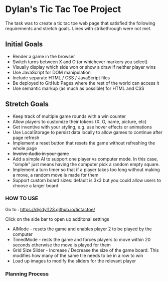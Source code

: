 # Dylan's Tic Tac Toe Project

The task was to create a tic tac toe web page that satisfied the following requirements and stretch goals. 
Lines with strikethrough were not met. 

## Initial Goals
* Render a game in the browser
* Switch turns between X and O (or whichever markers you select)
* Visually display which side won or show a draw if neither player wins
* Use JavaScript for DOM manipulation
* Include separate HTML / CSS / JavaScript files
* Be deployed to GitHub Pages where the rest of the world can access it
* Use semantic markup (as much as possible) for HTML and CSS

## Stretch Goals

* Keep track of multiple game rounds with a win counter
* Allow players to customize their tokens (X, O, name, picture, etc)
* Get inventive with your styling, e.g. use hover effects or animations
* Use LocalStorage to persist data locally to allow games to continue after page refresh
* Implement a reset button that resets the game without refreshing the whole page
* ~~Involve Audio in your game~~
* Add a simple AI to support one player vs computer mode. In this case, "simple" just means having the computer pick a random empty square.
* Implement a turn timer so that if a player takes too long without making a move, a random move is made for them
* Support custom board sizes: default is 3x3 but you could allow users to choose a larger board



### HOW TO USE 

Go to : https://dyldyl123.github.io/tictactoe/

Click on the side bar to open up additonal settings

   * AIMode -  resets the game and enables player 2 to be played by the computer
   * TimedMode - rests the game and forces players to move within 20 seconds otherwise the move is played for them
   * Grid Size Slider - Increase / Decrease the size of the game board. This modifies how many of the same tile needs to be in a row to win
   * Load up images to modify the sliders for the relevant player

### Planning Process

